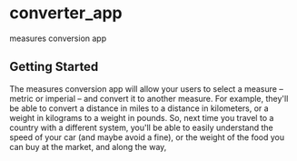 # converter_app

measures conversion app

## Getting Started

The measures conversion app will allow your users to select a measure – metric or imperial
– and convert it to another measure. For example, they'll be able to convert a distance in
miles to a distance in kilometers, or a weight in kilograms to a weight in pounds. So, next
time you travel to a country with a different system, you'll be able to easily understand the
speed of your car (and maybe avoid a fine), or the weight of the food you can buy at the
market, and along the way,
